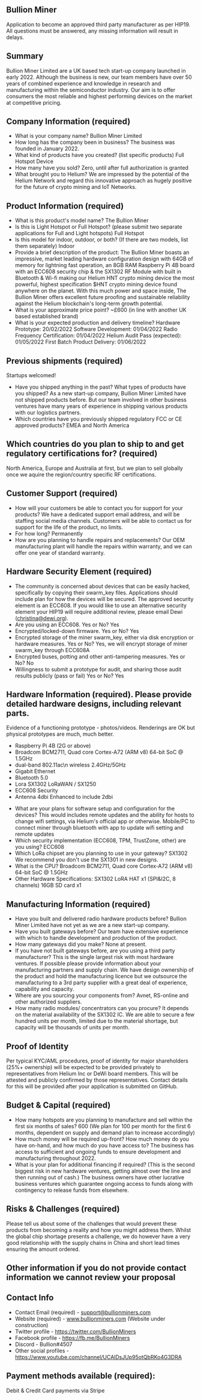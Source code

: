 
## Bullion Miner

Application to become an approved third party manufacturer as per HIP19. All questions must be answered, any missing information will result in delays.
## Summary

Bullion Miner Limited are a UK based tech start-up company launched in early 2022. Although the business is new, our team members have over 50 years of combined experience and knowledge in research and manufacturing within the semiconductor industry. Our aim is to offer consumers the most reliable and highest performing devices on the market at competitive pricing.

## Company Information (required)
* What is your company name? Bullion Miner Limited
* How long has the company been in business? The business was founded in January 2022.
* What kind of products have you created? (list specific products) Full Hotspot Device
* How many have you sold? Zero, until after full authorization is granted
* What brought you to Helium? We are impressed by the potential of the Helium Network and regard this innovative approach as hugely positive for the future of crypto mining and IoT Networks. 

## Product Information (required)
* What is this product's model name? The Bullion Miner
* Is this is Light Hotspot or Full Hotspot? (please submit two separate applications for Full and Light hotspots) Full Hotspot
* Is this model for indoor, outdoor, or both? (If there are two models, list them separately) Indoor
* Provide a brief description of the product: The Bullion Miner boasts an impressive, market leading hardware configuration design with 64GB of memory for lightning fast operation, an 8GB RAM Raspberry Pi 4B board with an ECC608 security chip & the SX1302 RF Module with built in Bluetooth & Wi-fi making our Helium HNT crypto mining device the most powerful, highest specification $HNT crypto mining device found anywhere on the planet. With this much power and space inside, The Bullion Miner offers excellent future proofing and sustainable reliability against the Helium blockchain's long-term growth potential.
* What is your approximate price point? ~£600 (in line with another UK based established brand)
* What is your expected production and delivery timeline? Hardware Prototype: 20/02/2022
Software Development: 01/04/2022
Radio Frequency Certification: 01/04/2022
Helium Audit Pass (expected): 01/05/2022
First Batch Product Delivery: 01/06/2022


## Previous shipments (required)
Startups welcomed!
* Have you shipped anything in the past? What types of products have you shipped? As a new start-up company, Bullion Miner Limited have not shipped products before. But our team involved in other business ventures have many years of experience in shipping various products with our logistics partners.
* Which countries have you previously shipped regulatory FCC or CE approved products? EMEA and North America

## Which countries do you plan to ship to and get regulatory certifications for? (required) 
North America, Europe and Australia at first, but we plan to sell globally once we aquire the region/country specific RF certifications.
## Customer Support (required)
* How will your customers be able to contact you for support for your products? We have a dedicated support email address, and will be staffing social media channels. Customers will be able to contact us for support for the life of the product, no limits.
* For how long? Permanently
* How are you planning to handle repairs and replacements? Our OEM manufacturing plant will handle the repairs within warranty, and we can offer one year of standard warranty.


## Hardware Security Element (required)
* The community is concerned about devices that can be easily hacked, specifically by copying their swarm_key files. Applications should include plan for how the devices will be secured. The approved security element is an ECC608. If you would like to use an alternative security element your HIP19 will require additional review, please email Dewi (christina@dewi.org).
* Are you using an ECC608. Yes or No? Yes
* Encrypted/locked-down firmware. Yes or No? Yes 
* Encrypted storage of the miner swarm_key, either via disk encryption or hardware measures. Yes or No? Yes, we will encrypt storage of miner swarm_key through ECC608A
* Encrypted buses, potting and other anti-tampering measures. Yes or No? No
* Willingness to submit a prototype for audit, and sharing those audit results publicly (pass or fail) Yes or No? Yes

## Hardware Information (required). Please provide detailed hardware designs, including relevant parts.
Evidence of a functioning prototype - photos/videos. Renderings are OK but physical prototypes are much, much better. 

- Raspberry Pi 4B (2G or above)
- Broadcom BCM2711, Quad core Cortex-A72 (ARM v8) 64-bit SoC @ 1.5GHz 
- dual-band 802.11ac\n wireless 2.4GHz/5GHz
- Gigabit Ethernet
- Bluetooth 5.0
- Lora SX1302 LoRaWAN / SX1250
- ECC608 Security 
- Antenna 4dbi Enhanced to include 2dbi

* What are your plans for software setup and configuration for the devices?
This would includes remote updates and the ability for hosts to change wifi settings, via Helium's official app or otherwise. Mobile/PC to connect miner through bluetooth with app to update wifi setting and remote updates
* Which security implementation (ECC608, TPM, TrustZone, other) are you using? ECC608
* Which LoRa chipset are you planning to use in your gateway? SX1302
We recommend you don't use the SX1301 in new designs. 
* What is the CPU? Broadcom BCM2711, Quad core Cortex-A72 (ARM v8) 64-bit SoC @ 1.5GHz 
* Other Hardware Specifications: SX1302 LoRA HAT x1 (SPI&I2C, 8 channels)
           16GB SD card x1


## Manufacturing Information (required)
* Have you built and delivered radio hardware products before? Bullion Miner Limited have not yet as we are a new start-up company.
* Have you built gateways before? Our team have extensive experience with which to handle development and production of the product.
* How many gateways did you make? None at present.
* If you have not built gateways before, are you using a third party manufacturer? This is the single largest risk with most hardware ventures. If possible please provide information about your manufacturing partners and supply chain. We have design ownership of the product and hold the manufacturing licence but we outsource the manufacturing to a 3rd party supplier with a great deal of experience, capability and capacity.
* Where are you sourcing your components from? Avnet, RS-online and other authorized suppliers.
* How many radio modules/ concentrators can you procure? It depends on the material availability of the SX1302 IC. We are able to secure a few hundred units per month, limited due to the material shortage, but capacity will be thousands of units per month.

## Proof of Identity
Per typical KYC/AML procedures, proof of identity for major shareholders (25%+ ownership) will be expected to be provided privately to representatives from Helium Inc or DeWi board members. This will be attested and publicly confirmed by those representatives.
Contact details for this will be provided after your application is submitted on GitHub. 

## Budget & Capital (required)
* How many hotspots are you planning to manufacture and sell within the first six months of sales? 600 (We plan for 100 per month for the first 6 months, dependent on supply and demand plan to increase accordingly)
* How much money will be required up-front? How much money do you have on-hand, and how much do you have access to? The business has access to sufficient and ongoing funds to ensure development and manufacturing throughout 2022. 
* What is your plan for additional financing if required? (This is the second biggest risk in new hardware ventures, getting almost over the line and then running out of cash.) The business owners have other lucrative business ventures which guarantee ongoing access to funds along with contingency to release funds from elsewhere.

## Risks & Challenges (required)
Please tell us about some of the challenges that would prevent these products from becoming a reality and how you might address them. Whilst the global chip shortage presents a challenge, we do however have a very good relationship with the supply chains in China and short lead times ensuring the amount ordered.

## Other information if you do not provide contact information we cannot review your proposal
## Contact Info 
* Contact Email (required) - support@bullionminers.com
* Website (required) - www.bullionminers.com (Website under construction)
* Twitter profile - https://twitter.com/BullionMiners
* Facebook profile - https://fb.me/BullionMiners
* Discord - Bullion#4507
* Other social profiles - https://www.youtube.com/channel/UCAlDsJUp95otQbRKo4G3DRA


## Payment methods available (required):
Debit & Credit Card payments via Stripe
